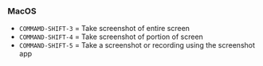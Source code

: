 ### MacOS

- `COMMAMD-SHIFT-3` = Take screenshot of entire screen
- `COMMAND-SHIFT-4` = Take screenshot of portion of screen
- `COMMAND-SHIFT-5` = Take a screenshot or recording using the screenshot app
